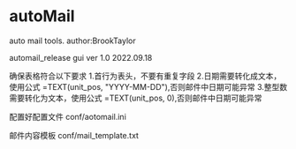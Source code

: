 # autoMail
auto mail tools. author:BrookTaylor

automail_release gui ver 1.0 2022.09.18

确保表格符合以下要求
1.首行为表头，不要有重复字段
2.日期需要转化成文本，使用公式  =TEXT(unit_pos, "YYYY-MM-DD"),否则邮件中日期可能异常
3.整型数需要转化为文本，使用公式 =TEXT(unit_pos, 0),否则邮件中日期可能异常


配置好配置文件
conf/aotomail.ini


邮件内容模板
conf/mail_template.txt